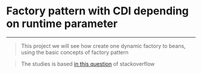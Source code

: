 Factory pattern with CDI depending on runtime parameter
==============


--------------------------------------------
  >  This project we will see how create one dynamic factory to beans, using the basic concepts of factory pattern
  
  >  The studies is based [in this question](http://stackoverflow.com/questions/16955446/factory-pattern-with-cdi-depending-on-runtime-parameter) of stackoverflow

 
 
